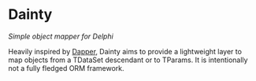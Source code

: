 # Dainty
*Simple object mapper for Delphi*

Heavily inspired by [Dapper](https://github.com/StackExchange/Dapper), Dainty aims to provide a lightweight layer to map objects from a TDataSet descendant or to TParams. It is intentionally not a fully fledged ORM framework.